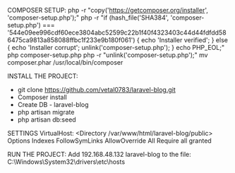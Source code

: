 COMPOSER SETUP:
php -r "copy('https://getcomposer.org/installer', 'composer-setup.php');"
php -r "if (hash_file('SHA384', 'composer-setup.php') === '544e09ee996cdf60ece3804abc52599c22b1f40f4323403c44d44fdfdd586475ca9813a858088ffbc1f233e9b180f061') { echo 'Installer verified'; } else { echo 'Installer corrupt'; unlink('composer-setup.php'); } echo PHP_EOL;"
php composer-setup.php
php -r "unlink('composer-setup.php');"
mv composer.phar /usr/local/bin/composer

INSTALL THE PROJECT:
* git clone https://github.com/vetal0783/laravel-blog.git
* Composer install
* Create DB - laravel-blog
* php artisan migrate
* php artisan db:seed

SETTINGS VirtualHost:
<Directory /var/www/html/laravel-blog/public>
    Options Indexes FollowSymLinks
    AllowOverride All
    Require all granted
</Directory>

RUN THE PROJECT:
Add 192.168.48.132 laravel-blog to the file:
C:\Windows\System32\drivers\etc\hosts